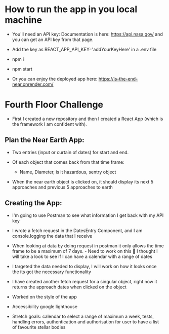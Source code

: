 # How to run the app in you local machine

- You'll need an API key:
  Documentation is here: https://api.nasa.gov/ and you can get an API key from that page.

- Add the key as REACT_APP_API_KEY='addYourKeyHere' in a .env file

- npm i

- npm start

- Or you can enjoy the deployed app here:
  https://is-the-end-near.onrender.com/

# Fourth Floor Challenge

- First I created a new repository and then I created a React App (which is the framework I am confident with).

## Plan the Near Earth App:

- Two entries (input or curtain of dates) for start and end.

- Of each object that comes back from that time frame:

  - Name, Diameter, is it hazardous, sentry object

- When the near earth object is clicked on, it should display its next 5 approaches and previous 5 approaches to earth

## Creating the App:

- I'm going to use Postman to see what information I get back with my API key

- I wrote a fetch request in the DatesEntry Component, and I am console.logging the data that I receive

- When looking at data by doing request in postman it only allows the time frame to be a maximum of 7 days. - Need to work on this :construction: I thought I will take a look to see if I can have a calendar with a range of dates

- I targeted the data needed to display, I will work on how it looks once the its got the necessary functionality

- I have created another fetch request for a singular object, right now it returns the approach dates when clicked on the object

- Worked on the style of the app

- Accessibility google lighthouse

- Stretch goals: calendar to select a range of maximum a week, tests, handling errors, authentication and authorisation for user to have a list of favourite stellar bodies
